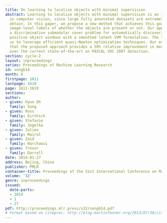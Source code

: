 ```yaml
---
title: On learning to localize objects with minimal supervision
abstract: Learning to localize objects with minimal supervision is an important problem
  in computer vision, since large fully annotated datasets are extremely costly to
  obtain. In this paper, we propose a new method that achieves this goal with only
  image-level labels of whether the objects are present or not. Our approach combines
  a discriminative submodular cover problem for automatically discovering a set of
  positive object windows with a smoothed latent SVM formulation. The latter allows
  us to leverage efficient quasi-Newton optimization techniques. Our experiments demonstrate
  that the proposed approach provides a 50% relative improvement in mean average precision
  over the current state-of-the-art on PASCAL VOC 2007 detection.
section: cycle-2
layout: inproceedings
series: Proceedings of Machine Learning Research
id: songb14
month: 0
firstpage: 1611
lastpage: 1619
page: 1611-1619
sections: 
author:
- given: Hyun Oh
  family: Song
- given: Ross
  family: Girshick
- given: Stefanie
  family: Jegelka
- given: Julien
  family: Mairal
- given: Zaid
  family: Harchaoui
- given: Trevor
  family: Darrell
date: 2014-01-27
address: Bejing, China
publisher: PMLR
container-title: Proceedings of the 31st International Conference on Machine Learning
volume: '32'
genre: inproceedings
issued:
  date-parts:
  - 2014
  - 1
  - 27
pdf: http://proceedings.mlr.press/v32/songb14.pdf
# Format based on citeproc: http://blog.martinfenner.org/2013/07/30/citeproc-yaml-for-bibliographies/
---
```


